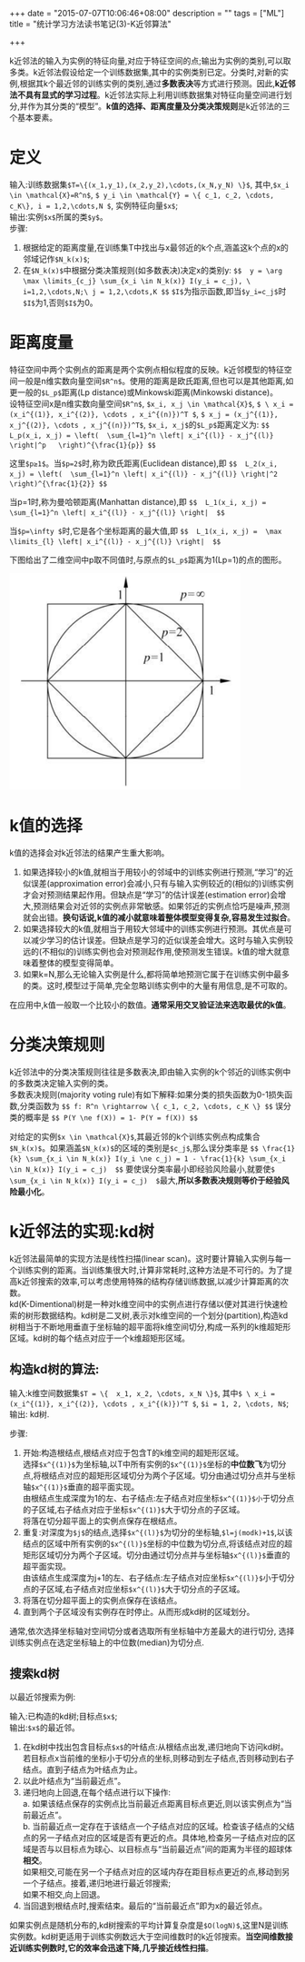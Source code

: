 +++
date = "2015-07-07T10:06:46+08:00"
description = ""
tags = ["ML"]
title = "统计学习方法读书笔记(3)-K近邻算法"

+++

k近邻法的输入为实例的特征向量,对应于特征空间的点;输出为实例的类别,可以取多类。k近邻法假设给定一个训练数据集,其中的实例类别已定。分类时,对新的实例,根据其k个最近邻的训练实例的类别,通过**多数表决**等方式进行预测。因此,**k近邻法不具有显式的学习过程**。k近邻法实际上利用训练数据集对特征向量空间进行划分,并作为其分类的“模型”。**k值的选择、距离度量及分类决策规则**是k近邻法的三个基本要素。   

# 定义
输入:训练数据集`$T=\{(x_1,y_1),(x_2,y_2),\cdots,(x_N,y_N) \}$`, 其中,`$x_i \in \mathcal{X}=R^n$`, `$ y_i \in \mathcal{Y} = \{ c_1, c_2, \cdots, c_K\}, i = 1,2,\cdots,N $`, 实例特征向量`$x$`;   
输出:实例`$x$`所属的类`$y$`。   
步骤:   

1. 根据给定的距离度量,在训练集T中找出与x最邻近的k个点,涵盖这k个点的x的邻域记作`$N_k(x)$`;
2. 在`$N_k(x)$`中根据分类决策规则(如多数表决)决定x的类别y:
`$$  y = \arg \max \limits_{c_j} \sum_{x_i \in N_k(x)} I(y_i = c_j), \ i=1,2,\cdots,N;\ j = 1,2,\cdots,K $$`
`$I$`为指示函数,即当`$y_i=c_j$`时`$I$`为1,否则`$I$`为0。   

# 距离度量
特征空间中两个实例点的距离是两个实例点相似程度的反映。k近邻模型的特征空间一般是n维实数向量空间`$R^n$`。使用的距离是欧氏距离,但也可以是其他距离,如更一般的`$L_p$`距离(Lp	distance)或Minkowski距离(Minkowski distance)。   
设特征空间x是n维实数向量空间`$R^n$`, `$x_i, x_j \in \mathcal{X}$`, `$ \ x_i = (x_i^{(1)}, x_i^{(2)}, \cdots , x_i^{(n)})^T $`, `$ x_j = (x_j^{(1)}, x_j^{(2)}, \cdots , x_j^{(n)})^T$`, `$x_i, x_j$`的`$L_p$`距离定义为:
`$$  L_p(x_i, x_j) = \left(  \sum_{l=1}^n \left| x_i^{(l)} - x_j^{(l)} \right|^p   \right)^{\frac{1}{p}} $$`

这里`$p≥1$`。当`$p=2$`时,称为欧氏距离(Euclidean	distance),即
`$$  L_2(x_i, x_j) = \left(  \sum_{l=1}^n \left| x_i^{(l)} - x_j^{(l)} \right|^2   \right)^{\frac{1}{2}} $$`

当p=1时,称为曼哈顿距离(Manhattan	distance),即
`$$  L_1(x_i, x_j) =  \sum_{l=1}^n \left| x_i^{(l)} - x_j^{(l)} \right|  $$`

当`$p=\infty $`时,它是各个坐标距离的最大值,即
`$$  L_1(x_i, x_j) =  \max \limits_{l} \left| x_i^{(l)} - x_j^{(l)} \right|  $$`

下图给出了二维空间中p取不同值时,与原点的`$L_p$`距离为1(Lp=1)的点的图形。

![Alt text](/img//1467015385097.png)
        

# k值的选择
k值的选择会对k近邻法的结果产生重大影响。   

1. 如果选择较小的k值,就相当于用较小的邻域中的训练实例进行预测,“学习”的近似误差(approximation error)会减小,只有与输入实例较近的(相似的)训练实例才会对预测结果起作用。但缺点是“学习”的估计误差(estimation error)会增大,预测结果会对近邻的实例点非常敏感。如果邻近的实例点恰巧是噪声,预测就会出错。**换句话说,k值的减小就意味着整体模型变得复杂,容易发生过拟合**。   
2. 如果选择较大的k值,就相当于用较大邻域中的训练实例进行预测。其优点是可以减少学习的估计误差。但缺点是学习的近似误差会增大。这时与输入实例较远的(不相似的)训练实例也会对预测起作用,使预测发生错误。k值的增大就意味着整体的模型变得简单。   
3. 如果k=N,那么无论输入实例是什么,都将简单地预测它属于在训练实例中最多的类。这时,模型过于简单,完全忽略训练实例中的大量有用信息,是不可取的。   

在应用中,k值一般取一个比较小的数值。**通常采用交叉验证法来选取最优的k值**。

# 分类决策规则

k近邻法中的分类决策规则往往是多数表决,即由输入实例的k个邻近的训练实例中的多数类决定输入实例的类。    
多数表决规则(majority voting rule)有如下解释:如果分类的损失函数为0-1损失函数,分类函数为
`$$ f: R^n \rightarrow \{ c_1, c_2, \cdots, c_K \} $$`
误分类的概率是
`$$ P(Y \ne f(X)) = 1- P(Y = f(X)) $$`

对给定的实例`$x \in \mathcal{X}$`,其最近邻的k个训练实例点构成集合`$N_k(x)$`。如果涵盖`$N_k(x)$`的区域的类别是`$c_j$`,那么误分类率是
`$$ \frac{1}{k} \sum_{x_i \in N_k(x)} I(y_i \ne c_j) = 1 - \frac{1}{k} \sum_{x_i \in N_k(x)} I(y_i = c_j)  $$`
要使误分类率最小即经验风险最小,就要使`$ \sum_{x_i \in N_k(x)} I(y_i = c_j)  $`最大,**所以多数表决规则等价于经验风险最小化**。


# k近邻法的实现:kd树
k近邻法最简单的实现方法是线性扫描(linear	scan)。这时要计算输入实例与每一个训练实例的距离。当训练集很大时,计算非常耗时,这种方法是不可行的。为了提高k近邻搜索的效率,可以考虑使用特殊的结构存储训练数据,以减少计算距离的次数。   
kd(K-Dimentional)树是一种对k维空间中的实例点进行存储以便对其进行快速检索的树形数据结构。kd树是二叉树,表示对k维空间的一个划分(partition),构造kd树相当于不断地用垂直于坐标轴的超平面将k维空间切分,构成一系列的k维超矩形区域。kd树的每个结点对应于一个k维超矩形区域。

## 构造kd树的算法:
输入:k维空间数据集`$T = \{  x_1, x_2, \cdots, x_N \}$`, 其中`$ \ x_i = (x_i^{(1)}, x_i^{(2)}, \cdots , x_i^{(k)})^T $`, `$i = 1, 2, \cdots, N$`;   
输出: kd树.

步骤:    

1. 开始:构造根结点,根结点对应于包含T的k维空间的超矩形区域。   
选择`$x^{(1)}$`为坐标轴,以T中所有实例的`$x^{(1)}$`坐标的**中位数飞**为切分点,将根结点对应的超矩形区域切分为两个子区域。切分由通过切分点并与坐标轴`$x^{(1)}$`垂直的超平面实现。   
由根结点生成深度为1的左、右子结点:左子结点对应坐标`$x^{(1)}$小`于切分点的子区域,右子结点对应于坐标`$x^{(1)}$`大于切分点的子区域。    
将落在切分超平面上的实例点保存在根结点。    
2. 重复:对深度为`$j$`的结点,选择`$x^{(l)}$`为切分的坐标轴,`$l=j(modk)+1$`,以该结点的区域中所有实例的`$x^{(l)}$`坐标的中位数为切分点,将该结点对应的超矩形区域切分为两个子区域。切分由通过切分点并与坐标轴`$x^{(l)}$`垂直的超平面实现。   
由该结点生成深度为j+1的左、右子结点:左子结点对应坐标`$x^{(l)}$`小于切分点的子区域,右子结点对应坐标`$x^{(l)}$`大于切分点的子区域。   
3. 将落在切分超平面上的实例点保存在该结点。   
4. 直到两个子区域没有实例存在时停止。从而形成kd树的区域划分。
  
通常,依次选择坐标轴对空间切分或者选取所有坐标轴中方差最大的进行切分, 选择训练实例点在选定坐标轴上的中位数(median)为切分点.


## 搜索kd树
以最近邻搜索为例:   

输入:已构造的kd树;目标点`$x$`;   
输出:`$x$`的最近邻。    

1. 在kd树中找出包含目标点`$x$`的叶结点:从根结点出发,递归地向下访问kd树。若目标点x当前维的坐标小于切分点的坐标,则移动到左子结点,否则移动到右子结点。直到子结点为叶结点为止。    
2. 以此叶结点为“当前最近点”。    
3. 递归地向上回退,在每个结点进行以下操作:    
	a. 如果该结点保存的实例点比当前最近点距离目标点更近,则以该实例点为“当前最近点”。   
	b. 当前最近点一定存在于该结点一个子结点对应的区域。检查该子结点的父结点的另一子结点对应的区域是否有更近的点。具体地,检查另一子结点对应的区域是否与以目标点为球心、以目标点与“当前最近点”间的距离为半径的超球体**相交**。     
如果相交,可能在另一个子结点对应的区域内存在距目标点更近的点,移动到另一个子结点。接着,递归地进行最近邻搜索;    
如果不相交,向上回退。
4. 当回退到根结点时,搜索结束。最后的“当前最近点”即为x的最近邻点。    

如果实例点是随机分布的,kd树搜索的平均计算复杂度是`$O(logN)$`,这里N是训练实例数。kd树更适用于训练实例数远大于空间维数时的k近邻搜索。**当空间维数接近训练实例数时,它的效率会迅速下降,几乎接近线性扫描**。

